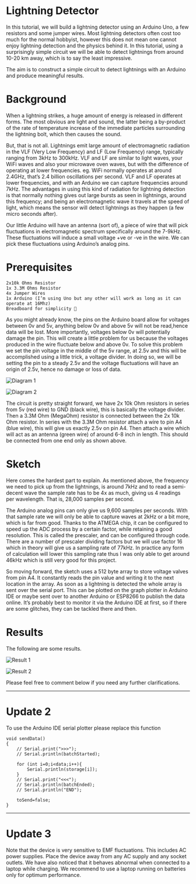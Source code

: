 Lightning Detector
=========

In this tutorial, we will build a lightning detector using an Arduino Uno, a few resistors and some jumper wires. Most lightning detectors often cost too much for the normal hobbyist, however this does not mean one cannot enjoy lightning detection and the physics behind it. In this tutorial, using a surprisingly simple circuit we will be able to detect lightnings from around 10-20 km away, which is to say the least impressive.

The aim is to construct a simple circuit to detect lightnings with an Arduino and produce meaningful results.

Background
=====

When a lightning strikes, a huge amount of energy is released in different forms. The most obvious are light and sound, the latter being a by-product of the rate of temperature increase of the immediate particles surrounding the lightning bolt, which then causes the sound. 

But, that is not all. Lightnings emit large amount of electromagnetic radiation in the VLF (Very Low Frequency) and LF (Low Frequency) range, typically ranging from 3kHz to 300kHz. VLF and LF are similar to light waves, your WiFi waves and also your microwave oven waves, but with the difference of operating at lower frequencies. eg. WiFi normally operates at around 2.4GHz, that’s 2.4 billion oscillations per second. VLF and LF operates at lower frequencies, and with an Arduino we can capture frequencies around 7kHz. The advantages in using this kind of radiation for lightning detection is that normally nothing gives out large bursts as seen in lightnings, around this frequency; and being an electromagnetic wave it travels at the speed of light, which means the sensor will detect lightnings as they happen (a few micro seconds after).

Our little Arduino will have an antenna (sort of), a piece of wire that will pick fluctuations in electromagnetic spectrum specifically around the 7-9kHz. These fluctuations will induce a small voltage +ve or -ve in the wire. We can pick these fluctuations using Arduino’s analog pins.

Prerequisites
=======
    2x10k Ohms Resistor
    1x 3.3M Ohms Resistor
    4x Jumper Wires
    1x Arduino (I’m using Uno but any other will work as long as it can operate at 16Mhz)
    Breadboard for simplicity 🙂

As you might already know, the pins on the Arduino board allow for voltages between 0v and 5v, anything below 0v and above 5v will not be read,hence data will be lost. 
More importantly, voltages below 0v will potentially damage the pin. This will create a little problem for us because the voltages produced in the wire fluctuate below and above 0v. To solve this problem we set the pin voltage in the middle of the 5v range, at 2.5v and this will be accomplished using a little trick, a voltage divider. In doing so, we will be setting the pin to a steady 2.5v and the voltage fluctuations will have an origin of 2.5v, hence no damage or loss of data.

![Diagram 1](https://github.com/klauscam/Arduino-Lightning-Detector/blob/master/images/lightningdetector.png)

![Diagram 2](https://github.com/klauscam/Arduino-Lightning-Detector/blob/master/images/lightningdetector_schem-1-e1466701621717-768x851.png)


The circuit is pretty straight forward, we have 2x 10k Ohm resistors in series from 5v (red wire) to GND (black wire), this is basically the voltage divider. Then a 3.3M Ohm (MegaOhm) resistor is connected between the 2x 10k Ohm resistor. In series with the 3.3M Ohm resistor attach a wire to pin A4 (blue wire), this will give us exactly 2.5v on pin A4. Then attach a wire which will act as an antenna (green wire) of around 6-8 inch in length. This should be connected from one end only as shown above.

Sketch
===

Here comes the hardest part to explain. As mentioned above, the frequency we need to pick up from the lightnings, is around 7kHz and to read a semi-decent wave the sample rate has to be 4x as much, giving us 4 readings per wavelength. That is, 28,000 samples per second.

The Arduino analog pins can only give us 9,600 samples per seconds. With that sample rate we will only be able to capture waves at 2kHz or a bit more, which is far from good. Thanks to the ATMEGA chip, it can be configured to speed up the ADC process by a certain factor, while retaining a good resolution. This is called the prescaler, and can be configured through code. There are a number of prescaler dividing factors but we will use factor 16 which in theory will give us a sampling rate of 77kHz. In practice any form of calculation will lower this sampling rate thus I was only able to get around 46kHz which is still very good for this project.

So moving forward, the sketch uses a 512 byte array to store voltage valves from pin A4. It constantly reads the pin value and writing it to the next location in the array. As soon as a lightning is detected the whole array is sent over the serial port. This can be plotted on the graph plotter in Arduino IDE or maybe sent over to another Arduino or ESP8266 to publish the data online. It’s probably best to monitor it via the Arduino IDE at first, so if there are some glitches, they can be tackled there and then.

Results
====
The following are some results.

![Result 1](https://github.com/klauscam/Arduino-Lightning-Detector/blob/master/images/lightningexmple-2.png)

![Result 2](https://github.com/klauscam/Arduino-Lightning-Detector/blob/master/images/lightningexmple-1.png)


Please feel free to comment below if you need any further clarifications.

-------
Update 2
====
To use the Arduino IDE serial plotter please replace this function

	void sendData()
	{
 		// Serial.print(">>>");
 		// Serial.println(batchStarted);
  		
  		for (int i=0;i<data;i++){
    		Serial.println(storage[i]);
  		}
 		// Serial.print("<<<");
 		// Serial.println(batchEnded);
 		// Serial.println("END");
  
  		toSend=false;
	}

-------
Update 3
===

Note that the device is very sensitive to EMF fluctuations. This includes AC power supplies. Place the device away from any AC supply and any socket outlets. We have also noticed that it behaves abnormal when connected to a laptop while charging. We recommend to use a laptop running on batteries only for optimum performance.
